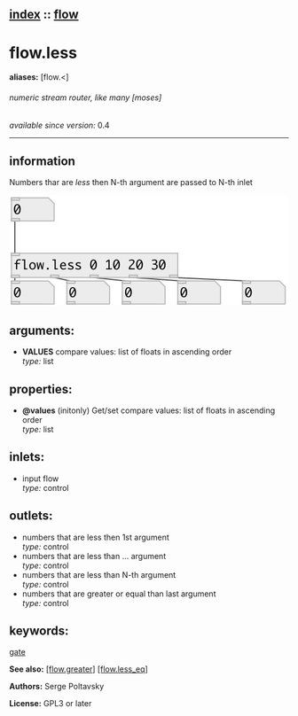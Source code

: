 [index](index.html) :: [flow](category_flow.html)
---

# flow.less
**aliases:** [flow.&lt;]


###### numeric stream router, like many [moses]

*available since version:* 0.4

---


## information
Numbers thar are *less* then N-th argument are passed to N-th inlet


[![example](../examples/img/flow.less.jpg)](../examples/pd/flow.less.pd)



## arguments:

* **VALUES**
compare values: list of floats in ascending order<br>
_type:_ list<br>





## properties:

* **@values** (initonly)
Get/set compare values: list of floats in ascending order<br>
_type:_ list<br>



## inlets:

* input flow<br>
_type:_ control



## outlets:

* numbers that are less then 1st argument<br>
_type:_ control
* numbers that are less than ... argument<br>
_type:_ control
* numbers that are less than N-th argument<br>
_type:_ control
* numbers that are greater or equal than last argument<br>
_type:_ control



## keywords:

[gate](keywords/gate.html)



**See also:**
[\[flow.greater\]](flow.greater.html)
[\[flow.less_eq\]](flow.less_eq.html)




**Authors:** Serge Poltavsky




**License:** GPL3 or later





